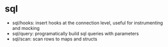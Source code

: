 # sql

* sql/hooks: insert hooks at the connection level, useful for instrumenting and mocking
* sql/query: programatically build sql queries with parameters
* sql/scan: scan rows to maps and structs